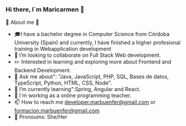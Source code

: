 ### Hi there, I´m Maricarmen 👋


:mega: About me  :loudspeaker:

 - :mortar_board:I have a bachelor degree in Computer Science from Córdoba University (Spain) and currently, I have finished a higher profesional training in Webapplication development 
 - 👯 I’m looking to collaborate on Full Stack Web development. 
 - :pencil2: Interested in learning and exploring more about Frontend and Backend Development.
 - 💬 Ask me about":  "Java, JavaScript, PHP, SQL, Bases de datos, TypeScript, Python, HTML, CSS, Node".
 - 🌱 I’m currently learning":Spring, Angular and React.
 - 🔭 I´m working as a online programming teacher.
 - 📫 How to reach me developer.marbuenfer@gmail.com  or  formacion.marbuenfer@gmail.com
 - :lipstick: Pronoums: She/Her

